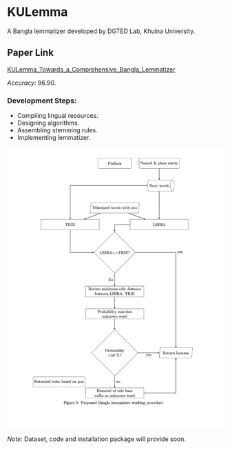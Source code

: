 # KULemma

A Bangla lemmatizer developed by DGTED Lab, Khulna University.

## Paper Link

[KULemma_Towards_a_Comprehensive_Bangla_Lemmatizer](https://www.researchgate.net/publication/380828383_KULemma_Towards_a_Comprehensive_Bangla_Lemmatizer)

*Accuracy*: 96.90.

### Development Steps:
- Compiling lingual resources.
- Designing algorithms.
- Assembling stemming rules.
- Implementing lemmatizer.


!["System Overview"](./system_overview.png)


*Note*: Dataset, code and installation package will provide soon.
